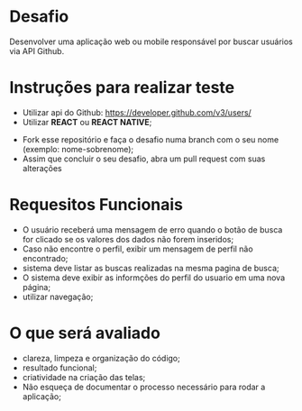# Desafio </h1>

Desenvolver uma aplicação web ou mobile responsável por buscar usuários via API Github.

# Instruções para realizar teste </h1>

- Utilizar api do Github: https://developer.github.com/v3/users/
- Utilizar **REACT** ou **REACT NATIVE**;

* Fork esse repositório e faça o desafio numa branch com o seu nome (exemplo: nome-sobrenome);
* Assim que concluir o seu desafio, abra um pull request com suas alterações

# Requesitos Funcionais

- O usuário receberá uma mensagem de erro quando o botão de busca for clicado se os valores dos dados não forem inseridos;
- Caso não encontre o perfil, exibir um mensagem de perfil não encontrado;
- sistema deve listar as buscas realizadas na mesma pagina de busca;
- O sistema deve exibir as informções do perfil do usuario em uma nova página;
- utilizar navegação;

# O que será avaliado </h3>

- clareza, limpeza e organização do código;
- resultado funcional;
- criatividade na criação das telas;
- Não esqueça de documentar o processo necessário para rodar a aplicação;
